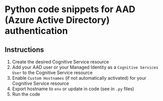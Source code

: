 # Python code snippets for AAD (Azure Active Directory) authentication

## Instructions

1. Create the desired Cognitive Service resource
1. Add your AAD user or your Managed Identity as a `Cognitive Services User` to the Cognitive Service resource
1. Enable `Custom Hostnames` (if not automatically activated) for your Cognitive Service resource
1. Export hostname to `env` or update in code (see in `.py` files)
1. Run the code